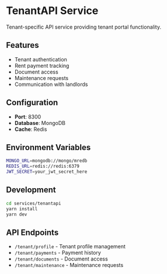 # TenantAPI Service

Tenant-specific API service providing tenant portal functionality.

## Features
- Tenant authentication
- Rent payment tracking
- Document access
- Maintenance requests
- Communication with landlords

## Configuration
- **Port**: 8300
- **Database**: MongoDB
- **Cache**: Redis

## Environment Variables
```bash
MONGO_URL=mongodb://mongo/mredb
REDIS_URL=redis://redis:6379
JWT_SECRET=your_jwt_secret_here
```

## Development
```bash
cd services/tenantapi
yarn install
yarn dev
```

## API Endpoints
- `/tenant/profile` - Tenant profile management
- `/tenant/payments` - Payment history
- `/tenant/documents` - Document access
- `/tenant/maintenance` - Maintenance requests
